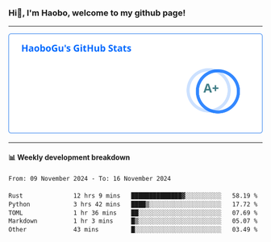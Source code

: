 <!--<h2 align="center"> Hi👋, I'm Haobo, welcome to my github page! </h2>-->
### Hi👋, I'm Haobo, welcome to my github page!
-------

<img href="https://github.com/HaoboGu" src="assets/stats.svg" alt="github stats" /> 

-------

#### 📊 **Weekly development breakdown**
<!--START_SECTION:waka-->

```txt
From: 09 November 2024 - To: 16 November 2024

Rust              12 hrs 9 mins   ██████████████▓░░░░░░░░░░   58.19 %
Python            3 hrs 42 mins   ████▒░░░░░░░░░░░░░░░░░░░░   17.72 %
TOML              1 hr 36 mins    ██░░░░░░░░░░░░░░░░░░░░░░░   07.69 %
Markdown          1 hr 3 mins     █▒░░░░░░░░░░░░░░░░░░░░░░░   05.07 %
Other             43 mins         █░░░░░░░░░░░░░░░░░░░░░░░░   03.49 %
```

<!--END_SECTION:waka-->
<!--
backup url: https://github-readme-status-dusky-ten.vercel.app/api?username=HaoboGu&count_private=true&show_icons=true&theme=transparent&border_color=2f80ed
-->
<!--
**HaoboGu/HaoboGu** is a ✨ _special_ ✨ repository because its `README.md` (this file) appears on your GitHub profile.

Here are some ideas to get you started:

- 🔭 I’m currently working on AI-assisted programming tools
- 🌱 I’m currently learning ...
- 👯 I’m looking to collaborate on ...
- 🤔 I’m looking for help with ...
- 💬 Ask me about ...
- 📫 How to reach me: ...
- 😄 Pronouns: ...
- ⚡ Fun fact: ...
-->
